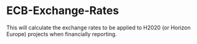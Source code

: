 # ECB-Exchange-Rates
This will calculate the exchange rates to be applied to H2020 (or Horizon Europe) projects when financially reporting.
